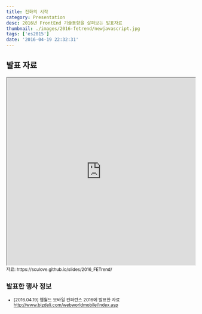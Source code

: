 ```yaml
---
title: 진화의 시작
category: Presentation
desc: 2016년 FrontEnd 기술동향을 살펴보는 발표자료
thumbnail: ./images/2016-fetrend/newjavascript.jpg
tags: ['es2015']
date: '2016-04-19 22:32:31'
---
```


## 발표 자료

<iframe src="https://sculove.github.io/slides/2016_FETrend/" width="100%" height="500px"></iframe>
<small>자료: https://sculove.github.io/slides/2016_FETrend/</samll>

## 발표한 행사 정보

- [2016.04.19] 웹월드 모바일 컨퍼런스 2016에 발표한 자료 http://www.bizdeli.com/webworldmobile/index.asp
